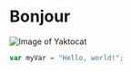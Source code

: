 # Bonjour
![Image of Yaktocat](https://octodex.github.com/images/yaktocat.png)

``` javascript
var myVar = "Hello, world!";
```
